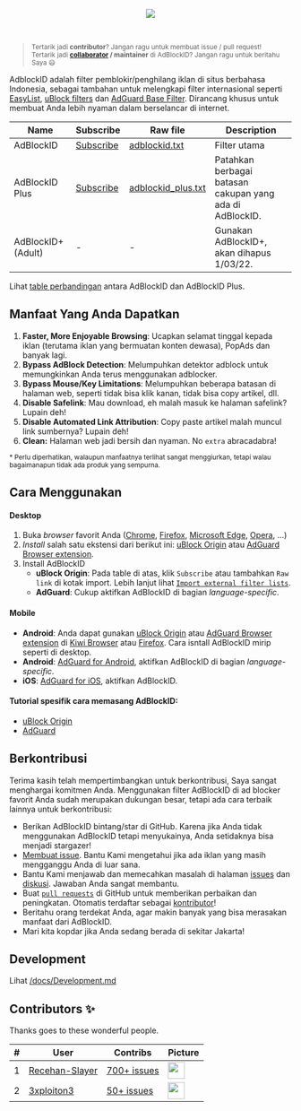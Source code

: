 <p align="center"><img src="https://i.imgur.com/iQB1Uti.jpg" /></p>
<br />

> <sup>Tertarik jadi **contributor**? Jangan ragu untuk membuat issue / pull request!
> <br>
> Tertarik jadi **[collaborator](https://help.github.com/en/github/setting-up-and-managing-your-github-user-account/permission-levels-for-a-user-account-repository#collaborator-access-on-a-repository-owned-by-a-user-account) / maintainer** di AdBlockID? Jangan ragu untuk beritahu Saya 😃</sup>

AdblockID adalah filter pemblokir/penghilang iklan di situs berbahasa Indonesia, sebagai tambahan untuk melengkapi filter internasional seperti [EasyList](https://github.com/easylist/easylist), [uBlock filters](https://github.com/uBlockOrigin/uAssets) dan [AdGuard Base Filter](https://github.com/AdguardTeam/AdguardFilters). Dirancang khusus untuk membuat Anda lebih nyaman dalam berselancar di internet.


| Name               | Subscribe | Raw file | Description |
| ------------------ | --------- | -------- | ----------- |
| AdBlockID          | [Subscribe][ABID_Subs] | [adblockid.txt][ABID_Raw] | Filter utama |
| AdBlockID Plus     | [Subscribe][ABID-Plus_Subs] | [adblockid_plus.txt][ABID-Plus_Raw] | Patahkan berbagai batasan cakupan yang ada di AdBlockID. |
| AdBlockID+ (Adult) | - | - | Gunakan AdBlockID+, akan dihapus 1/03/22. |

Lihat [table perbandingan](/docs/comparison_table.md) antara AdBlockID dan AdBlockID Plus.

## Manfaat Yang Anda Dapatkan
1. **Faster, More Enjoyable Browsing**: Ucapkan selamat tinggal kepada iklan (terutama iklan yang bermuatan konten dewasa), PopAds dan banyak lagi.
2. **Bypass AdBlock Detection**: Melumpuhkan detektor adblock untuk memungkinkan Anda terus menggunakan adblocker.
3. **Bypass Mouse/Key Limitations**: Melumpuhkan beberapa batasan di halaman web, seperti tidak bisa klik kanan, tidak bisa copy artikel, dll.
4. **Disable Safelink**: Mau download, eh malah masuk ke halaman safelink? Lupain deh!
5. **Disable Automated Link Attribution**: Copy paste artikel malah muncul link sumbernya? Lupain deh!
6. **Clean:** Halaman web jadi bersih dan nyaman. No `extra` abracadabra!

<sup>* Perlu diperhatikan, walaupun manfaatnya terlihat sangat menggiurkan, tetapi walau bagaimanapun tidak ada produk yang sempurna.</sup>


## Cara Menggunakan

#### Desktop
1. Buka *browser* favorit Anda ([Chrome](https://www.google.com/chrome/), [Firefox](https://www.mozilla.org/firefox/), [Microsoft Edge](https://www.microsoft.com/en-us/edge), [Opera](http://www.opera.com/), ...)
2. *Install* salah satu ekstensi dari berikut ini: [uBlock Origin](https://github.com/gorhill/uBlock#installation) atau [AdGuard Browser extension](https://adguard.com/en/adguard-browser-extension/overview.html).
3. Install AdBlockID
   - **uBlock Origin**: Pada table di atas, klik `Subscribe` atau tambahkan `Raw link` di kotak import. Lebih lanjut lihat [`Import external filter lists`][uBoImport].
   - **AdGuard**: Cukup aktifkan AdBlockID di bagian *language-specific*.

#### Mobile
- **Android**: Anda dapat gunakan [uBlock Origin](https://github.com/gorhill/uBlock) atau [AdGuard Browser extension](https://adguard.com/en/adguard-browser-extension/overview.html) di [Kiwi Browser](https://kiwibrowser.com) atau [Firefox](https://www.mozilla.org/en-US/firefox/browsers/mobile/android/). Cara isntall AdBlockID mirip seperti di desktop.
- **Android**: [AdGuard for Android](https://adguard.com/en/adguard-android/overview.html), aktifkan AdBlockID di bagian *language-specific*.
- **iOS**: [AdGuard for iOS](https://adguard.com/en/adguard-ios/overview.html), aktifkan AdBlockID.

#### Tutorial spesifik cara memasang AdBlockID:
- [uBlock Origin](/docs/uBlock_Origin.md)
- [AdGuard](/docs/Adguard.md)

[ABID_Subs]: https://subscribe.adblockplus.org/?location=https://raw.githubusercontent.com/realodix/AdBlockID/master/output/adblockid.txt&title=AdBlockID
[ABID_Raw]: https://raw.githubusercontent.com/realodix/AdBlockID/master/output/adblockid.txt
[ABID-Plus_Subs]: https://subscribe.adblockplus.org/?location=https://raw.githubusercontent.com/realodix/AdBlockID/master/output/adblockid_plus.txt&title=AdBlockID%20Plus
[ABID-Plus_Raw]: https://raw.githubusercontent.com/realodix/AdBlockID/master/output/adblockid_plus.txt
[ABID-ADULT_Subs]: https://subscribe.adblockplus.org/?location=https://raw.githubusercontent.com/realodix/AdBlockID/master/output/adblockid-plus_adult.txt&title=AdBlockID%20Plus%20%28Adult%29
[ABID-ADULT_Raw]: https://raw.githubusercontent.com/realodix/AdBlockID/master/output/adblockid-plus_adult.txt
[uBoImport]: https://github.com/gorhill/uBlock/wiki/Filter-lists-from-around-the-web


## Berkontribusi
Terima kasih telah mempertimbangkan untuk berkontribusi, Saya sangat menghargai komitmen Anda. Menggunakan filter AdBlockID di ad blocker favorit Anda sudah merupakan dukungan besar, tetapi ada cara terbaik lainnya untuk berkontribusi:

- Berikan AdBlockID bintang/star di GitHub. Karena jika Anda tidak menggunakan AdBlockID tetapi menyukainya, Anda setidaknya bisa menjadi stargazer!
- [Membuat issue][GHIssuesNew]. Bantu Kami mengetahui jika ada iklan yang masih mengganggu Anda di luar sana.
- Bantu Kami menjawab dan memecahkan masalah di halaman [issues][GHIssuesPage] dan [diskusi][GHDiscussionsPage]. Jawaban Anda sangat membantu.
- Buat [`pull requests`][GHGlossaryPullReq] di GitHub untuk memberikan perbaikan dan peningkatan. Otomatis terdaftar sebagai [kontributor][GHContributorsPage]!
- Beritahu orang terdekat Anda, agar makin banyak yang bisa merasakan manfaat dari AdBlockID.
- Mari kita kopdar jika Anda sedang berada di sekitar Jakarta!

[GHIssuesNew]: https://github.com/realodix/AdBlockID/issues/new/choose
[GHIssuesPage]: https://github.com/realodix/AdBlockID/issues
[GHDiscussionsPage]: https://github.com/realodix/AdBlockID/discussions
[GHContributorsPage]: https://github.com/realodix/AdBlockID/graphs/contributors
[GHGlossaryPullReq]: https://docs.github.com/en/get-started/quickstart/github-glossary#pull-request


## Development
Lihat [/docs/Development.md](/docs/Development.md)


## Contributors ✨

Thanks goes to these wonderful people.

| # | User | Contribs | Picture |
| - | ---- | -------- | ------- |
| 1 | [Recehan-Slayer](https://github.com/Recehan-Slayer) | [700+ issues][createdByRecehanSlayer] | <img width="30" height="30" src="https://avatars0.githubusercontent.com/u/9379770?s=30&v=4"> |
| 2 | [3xploiton3](https://github.com/3xploiton3) | [50+ issues][createdBy3xploiton3] | <img width="30" height="30" src="https://avatars3.githubusercontent.com/u/19517680?s=30&v=4"> |

[createdByRecehanSlayer]: https://github.com/realodix/AdBlockID/issues?q=is%3Aissue+author%3ARecehan-Slayer
[createdBy3xploiton3]: https://github.com/realodix/AdBlockID/issues?q=is%3Aissue+author%3A3xploiton3
